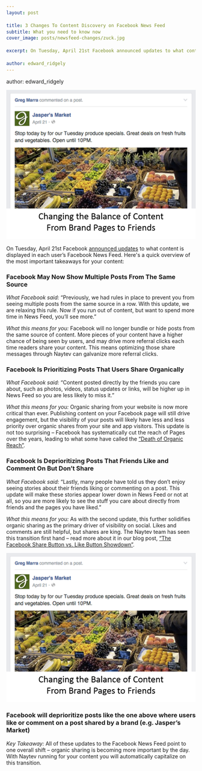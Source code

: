 ```yaml
---
layout: post

title: 3 Changes To Content Discovery on Facebook News Feed
subtitle: What you need to know now
cover_image: posts/newsfeed-changes/zuck.jpg

excerpt: On Tuesday, April 21st Facebook announced updates to what content is displayed in each user’s Facebook News Feed. Here's a quick overview.

author: edward_ridgely
---
```


author: edward_ridgely

<div class="full zoomable"><img src="/images/posts/newsfeed-changes/balance.png"></div> 

On Tuesday, April 21st Facebook [announced updates](http://newsroom.fb.com/news/2015/04/news-feed-fyi-balancing-content-from-friends-and-pages/) to what content is displayed in each user’s Facebook News Feed. Here's a quick overview of the most important takeaways for your content:

### Facebook May Now Show Multiple Posts From The Same Source

*What Facebook said:* “Previously, we had rules in place to prevent you from seeing multiple posts from the same source in a row. With this update, we are relaxing this rule. Now if you run out of content, but want to spend more time in News Feed, you’ll see more.”

*What this means for you:* Facebook will no longer bundle or hide posts from the same source of content. More pieces of your content have a higher chance of being seen by users, and may drive more referral clicks each time readers share your content. This means optimizing those share messages through Naytev can galvanize more referral clicks.

### Facebook Is Prioritizing Posts That Users Share Organically

*What Facebook said:* “Content posted directly by the friends you care about, such as photos, videos, status updates or links, will be higher up in News Feed so you are less likely to miss it.”

*What this means for you:* Organic sharing from your website is now more critical than ever. Publishing content on your Facebook page will still drive engagement, but the visibility of your posts will likely have less and less priority over organic shares from your site and app visitors. This update is not too surprising – Facebook has systematically cut the reach of Pages over the years, leading to what some have called the [“Death of Organic Reach”](http://marketingland.com/facebook-kills-organic-reach-108160).

### Facebook Is Deprioritizing Posts That Friends Like and Comment On But Don’t Share

*What Facebook said:* “Lastly, many people have told us they don’t enjoy seeing stories about their friends liking or commenting on a post. This update will make these stories appear lower down in News Feed or not at all, so you are more likely to see the stuff you care about directly from friends and the pages you have liked.”

*What this means for you:* As with the second update, this further solidifies organic sharing as the primary driver of visibility on social. Likes and comments are still helpful, but shares are king. The Naytev team has seen this transition first hand – read more about it in our blog post, [“The Facebook Share Button vs. Like Button Showdown”](http://blog.naytev.com/facebook-share-button-vs-like-button-showdown/).

<div class="full zoomable"><img src="/images/posts/newsfeed-changes/jaspers.png"></div> 

### Facebook will deprioritize posts like the one above where users like or comment on a post shared by a brand (e.g. Jasper’s Market)

*Key Takeaway:* All of these updates to the Facebook News Feed point to one overall shift – organic sharing is becoming more important by the day. With Naytev running for your content you will automatically capitalize on this transition.